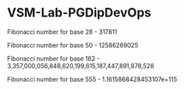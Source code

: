 # VSM-Lab-PGDipDevOps

Fibonacci number for base 28 - 317811

Fibonacci number for base 50 - 12586269025

Fibonacci number for base 162 - 3,357,000,056,848,620,199,615,187,447,891,878,528

Fibonacci number for base 555 - 1.1615868428453107e+115
